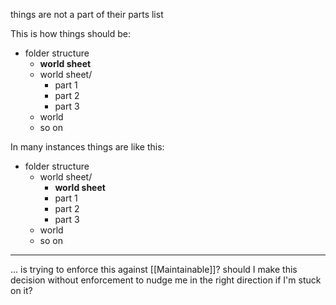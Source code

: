 things are not a part of their parts list


This is how things should be:
- folder structure
	- **world sheet**
	- world sheet/
		- part 1
		- part 2
		- part 3
	- world
	- so on

In many instances things are like this:
- folder structure
	- world sheet/
		- **world sheet**
		- part 1
		- part 2
		- part 3
	- world
	- so on



----

... is trying to enforce this against [[Maintainable]]? should I make this decision without enforcement to nudge me in the right direction if I'm stuck on it?

